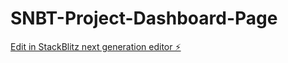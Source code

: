 # SNBT-Project-Dashboard-Page

[Edit in StackBlitz next generation editor ⚡️](https://stackblitz.com/~/github.com/DerrickWijaya/SNBT-Project-Dashboard-Page)